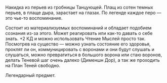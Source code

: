 Накидка из перьев из гробницы Танцующей. Плащ из сотен темных перьев, в плаще дыра, зарастает на глазах. По легенде каждое перо — это чье-то воспоминание.

Состоит из материализуемых воспоминаний и обладает подобием сознания из-за этого. Может реагировать или как-то давать о себе знать. 
+2 КД и можно использовать Чтение Мыслей просто так. Посмотрев на существо — можно узнать состояние его здоровья, проклят ли он, коммуницировать с воронами и они будут слушать и слушаться, можно превратиться в большого ворона или стаю воронов, делать Теневой шаг очень далеко (Дименшн Дор), а так же проходить на План Теней свободно.

Легендарный предмет.
